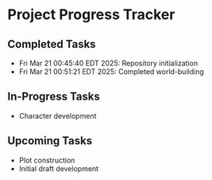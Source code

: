 # Project Progress Tracker

## Completed Tasks
- Fri Mar 21 00:45:40 EDT 2025: Repository initialization
- Fri Mar 21 00:51:21 EDT 2025: Completed world-building

## In-Progress Tasks
- Character development

## Upcoming Tasks
- Plot construction
- Initial draft development
